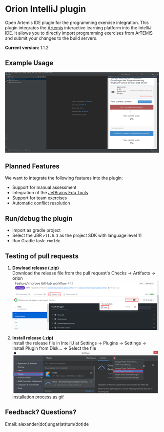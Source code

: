 
# Orion IntelliJ plugin

Open Artemis IDE plugin for the programming exercise integration.
This plugin integrates the [Artemis](https://github.com/ls1intum/Artemis) interactive learning platform into the IntelliJ IDE.
It allows you to directly import programming exercises from ArTEMiS and submit your changes to the build servers.

**Current version:** 1.1.2

## Example Usage
![](.github/media/orion_workflow.gif)

## Planned Features
We want to integrate the following features into the plugin:

 - Support for manual assessment
 - Integration of the  [JetBrains Edu Tools](https://plugins.jetbrains.com/plugin/10081-edutools)
 - Support for team exercises
 - Automatic conflict resolution

## Run/debug the plugin

 - Import as gradle project
 - Select the JBR `>11.0.3` as the project SDK with language level 11
 - Run Gradle task: `runIde`

## Testing of pull requests

1. **Dowload release (.zip)**  
  Download the release file from the pull request's Checks -> Artifacts -> orion
![](.github/media/download_release.png)

2. **Install release (.zip)**  
  Install the release file in IntelliJ at Settings -> Plugins -> Settings -> Install Plugin from Disk... -> Select the file
![](.github/media/install_release.png)
   [Installation process as gif](.github/media/orion_installation.gif)

## Feedback? Questions?
Email: alexander(dot)ungar(at)tum(dot)de